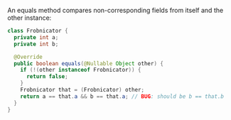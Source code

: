 An equals method compares non-corresponding fields from itself and the other
instance:

```java
class Frobnicator {
  private int a;
  private int b;

  @Override
  public boolean equals(@Nullable Object other) {
    if (!(other instanceof Frobnicator)) {
      return false;
    }
    Frobnicator that = (Frobnicator) other;
    return a == that.a && b == that.a; // BUG: should be b == that.b
  }
}
```
